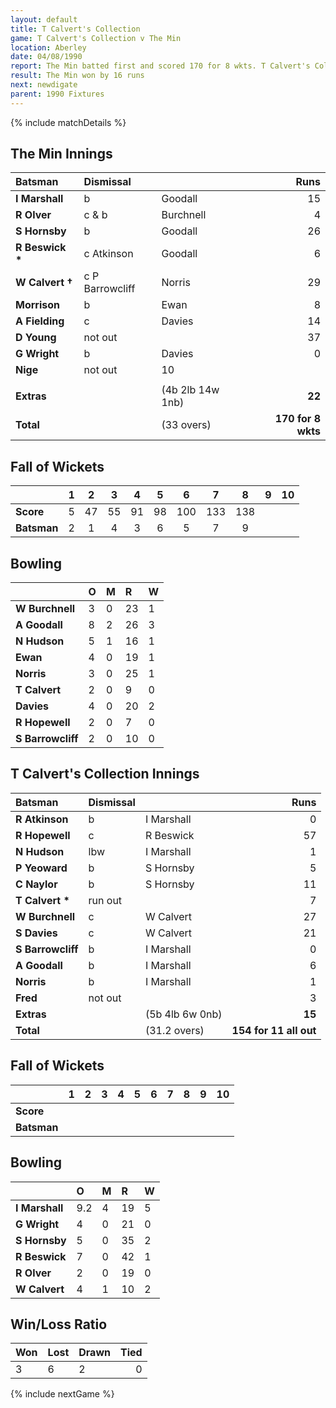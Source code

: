 ```yaml
---
layout: default
title: T Calvert's Collection
game: T Calvert's Collection v The Min
location: Aberley
date: 04/08/1990
report: The Min batted first and scored 170 for 8 wkts. T Calvert's Collection made 154 for 11 (all out)in reply
result: The Min won by 16 runs
next: newdigate
parent: 1990 Fixtures
---
```


{% include matchDetails %}

## The Min Innings

| Batsman | Dismissal |  | Runs |
|:---|:---|---|---:|
| **I Marshall** | b | Goodall | 15 | 
| **R Olver** | c & b | Burchnell | 4 | 
| **S Hornsby** | b | Goodall | 26 | 
| **R Beswick &#42;** | c Atkinson | Goodall | 6 | 
| **W Calvert &#8224;** | c P Barrowcliff | Norris | 29 |
| **Morrison** | b  | Ewan | 8 | 
| **A Fielding** | c | Davies | 14 |
| **D Young** | not out |  | 37 | 
| **G Wright** | b | Davies | 0 | 
| **Nige** | not out |   10 | 
|  |  |  |  |
| **Extras** | | (4b 2lb 14w 1nb) | **22** | 
| **Total** | | (33 overs) | **170 for 8 wkts** | 

## Fall of Wickets

| | 1 | 2 | 3 | 4 | 5 | 6 | 7 | 8 | 9 | 10 |
|---|:---:|:---:|:---:|:---:|:---:|:---:|:---:|:---:|:---:|:---:|
| **Score** | 5 | 47 | 55 | 91 | 98 | 100 | 133 | 138 |  |  | 
| **Batsman** | 2 | 1 | 4 | 3 | 6 | 5 | 7 | 9 |  |  | 

## Bowling

| | O | M | R | W |
|---|:---|:---|:---|:---|
| **W Burchnell** | 3 | 0 | 23 | 1 | 
| **A Goodall** | 8 | 2 | 26 | 3 | 
| **N Hudson** | 5 | 1 | 16 | 1 | 
| **Ewan** | 4 | 0 | 19 | 1 | 
| **Norris** | 3 | 0 | 25 | 1 | 
| **T Calvert** | 2 | 0 | 9 | 0 | 
| **Davies** | 4 | 0 | 20 | 2 | 
| **R Hopewell** | 2 | 0 | 7 | 0 |
| **S Barrowcliff** | 2 | 0 | 10 | 0 |  

## T Calvert's Collection Innings

| Batsman | Dismissal |  | Runs |
|:---|:---|---|---:|
| **R Atkinson** | b | I Marshall | 0 | 
| **R Hopewell** | c | R Beswick | 57 | 
| **N Hudson** | lbw | I Marshall | 1 | 
| **P Yeoward** | b | S Hornsby | 5 | 
| **C Naylor** | b | S Hornsby | 11 | 
| **T Calvert &#42;** | run out |  | 7 |
| **W Burchnell** | c | W Calvert | 27 | 
| **S Davies** | c | W Calvert | 21 |
| **S Barrowcliff** | b | I Marshall | 0 | 
| **A Goodall** | b | I Marshall | 6 | 
| **Norris** | b | I Marshall | 1 |
| **Fred** | not out |  | 3 |
| **Extras** | | (5b 4lb 6w 0nb) | **15** | 
| **Total** | | (31.2 overs) | **154 for 11 all out** | 

## Fall of Wickets

| | 1 | 2 | 3 | 4 | 5 | 6 | 7 | 8 | 9 | 10 |
|---|:---:|:---:|:---:|:---:|:---:|:---:|:---:|:---:|:---:|:---:|
| **Score** |  |  |  |  |  |  |  |  |  |  |
| **Batsman** |  |  |  |  |  |  |  |  |  |  |

## Bowling

| | O | M | R | W |
|---|:---|:---|:---|:---|
| **I Marshall** | 9.2 | 4 | 19 | 5 | 
| **G Wright** | 4 | 0 | 21 | 0 | 
| **S Hornsby** | 5 | 0 | 35 | 2 | 
| **R Beswick** | 7 | 0 | 42 | 1 |
| **R Olver** | 2 | 0 | 19 | 0 |
| **W Calvert** | 4 | 1 | 10 | 2 |

## Win/Loss Ratio

| Won | Lost | Drawn | Tied |
|:---|:---|:---|---:|
| 3 | 6 | 2 | 0 |

{% include nextGame %}